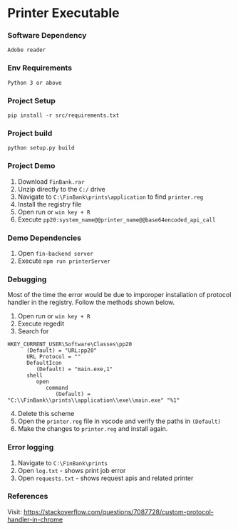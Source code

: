 # Printer Executable

### Software Dependency
```Adobe reader```

### Env Requirements
```Python 3 or above```

### Project Setup
```pip install -r src/requirements.txt```

### Project build
```python setup.py build```

### Project Demo
1) Download ```FinBank.rar```
2) Unzip directly to the ```C:/``` drive
3) Navigate to ```C:\FinBank\prints\application``` to find ```printer.reg```
4) Install the registry file
5) Open run or ```win key + R```
6) Execute ```pp20:system_name@@printer_name@@base64encoded_api_call```

### Demo Dependencies
1) Open ```fin-backend server```
2) Execute ```npm run printerServer```

### Debugging
Most of the time the error would be due to imporoper installation of protocol handler in the registry. Follow the methods shown below.

1) Open run or ```win key + R```
2) Execute regedit
3) Search for
```
HKEY_CURRENT_USER\Software\Classes\pp20
      (Default) = "URL:pp20"
      URL Protocol = ""
      DefaultIcon
         (Default) = "main.exe,1"
      shell
         open
            command
               (Default) = "C:\\FinBank\\prints\\application\\exe\\main.exe" "%1"
```
4) Delete this scheme
5) Open the ```printer.reg``` file in vscode and verify the paths in ```(Default)```
6) Make the changes to ```printer.reg``` and install again.

### Error logging

1) Navigate to ```C:\FinBank\prints```
2) Open ```log.txt``` - shows print job error
3) Open ```requests.txt``` - shows request apis and related printer

### References
Visit: https://stackoverflow.com/questions/7087728/custom-protocol-handler-in-chrome
